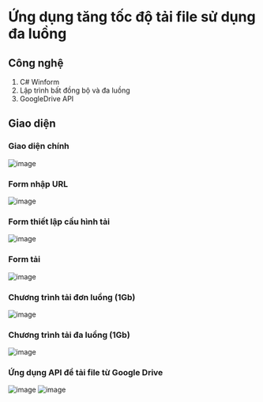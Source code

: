 # Ứng dụng tăng tốc độ tải file sử dụng đa luồng

## Công nghệ
1. C# Winform
2. Lập trình bất đồng bộ và đa luồng
3. GoogleDrive API

## Giao diện

### Giao diện chính
![image](https://github.com/Haix1xx/Csharp_Networking/assets/94236029/86f67e16-f5b1-4bdf-b780-49f9ad58223b)

### Form nhập URL
![image](https://github.com/Haix1xx/Csharp_Networking/assets/94236029/33c6cade-b4b3-4577-83b4-34537ebee7d3)

### Form thiết lập cấu hình tải
![image](https://github.com/Haix1xx/Csharp_Networking/assets/94236029/f6489384-ab31-40a8-8410-9175f23ca751)

### Form tải
![image](https://github.com/Haix1xx/Csharp_Networking/assets/94236029/12a8e6dd-dc1f-4da0-9a8b-d4ce75598883)

### Chương trình tải đơn luồng (1Gb)
![image](https://github.com/Haix1xx/Csharp_Networking/assets/94236029/e2c9371f-c7a8-4015-9111-e93af5f61e81)


### Chương trình tải đa luồng (1Gb)
![image](https://github.com/Haix1xx/Csharp_Networking/assets/94236029/0262031e-2262-45bc-8484-4165c7fb57ad)


### Ứng dụng API để tải file từ Google Drive
![image](https://github.com/Haix1xx/Csharp_Networking/assets/94236029/02a3812b-c4a6-4970-958b-4c5443109dbf)
![image](https://github.com/Haix1xx/Csharp_Networking/assets/94236029/2f5d5384-c9f2-43e1-838f-0d70c354b361)





